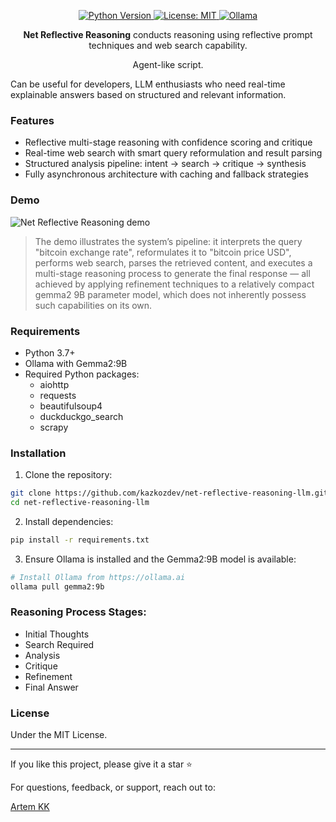 <p align="center">
  <a href="https://www.python.org">
    <img src="https://img.shields.io/badge/python-3.7%2B-blue" alt="Python Version">
  </a>
  <a href="https://opensource.org/licenses/MIT">
    <img src="https://img.shields.io/badge/License-MIT-yellow.svg" alt="License: MIT">
  </a>
  <a href="https://ollama.ai">
    <img src="https://img.shields.io/badge/Ollama-Gemma2%3A9B-green" alt="Ollama">
  </a>
</p>


<p align="center"> <b>Net Reflective Reasoning</b> conducts reasoning using reflective prompt techniques and web search capability.</p>

<p align="center">Agent-like script.</p>

Can be useful for developers, LLM enthusiasts who need real-time explainable answers based on structured and relevant information.

### Features
- Reflective multi-stage reasoning with confidence scoring and critique
- Real-time web search with smart query reformulation and result parsing
- Structured analysis pipeline: intent → search → critique → synthesis
- Fully asynchronous architecture with caching and fallback strategies

### Demo

![Net Reflective Reasoning demo](https://github.com/kazkozdev/net-reflective-reasoning-llm/blob/main/net-reasoning-demo.gif)

> The demo illustrates the system’s pipeline: it interprets the query "bitcoin exchange rate", reformulates it to "bitcoin price USD", performs web search, parses the retrieved content, and executes a multi-stage reasoning process to generate the final response — all achieved by applying refinement techniques to a relatively compact gemma2 9B parameter model, which does not inherently possess such capabilities on its own.

### Requirements

- Python 3.7+
- Ollama with Gemma2:9B
- Required Python packages:
  - aiohttp
  - requests
  - beautifulsoup4
  - duckduckgo_search
  - scrapy

### Installation

1. Clone the repository:
```bash
git clone https://github.com/kazkozdev/net-reflective-reasoning-llm.git
cd net-reflective-reasoning-llm
```

2. Install dependencies:
```bash
pip install -r requirements.txt
```

3. Ensure Ollama is installed and the Gemma2:9B model is available:
```bash
# Install Ollama from https://ollama.ai
ollama pull gemma2:9b
```

### Reasoning Process Stages:
- Initial Thoughts
- Search Required
- Analysis
- Critique
- Refinement
- Final Answer

### License

Under the MIT License.

---
If you like this project, please give it a star ⭐

For questions, feedback, or support, reach out to:

[Artem KK](https://www.linkedin.com/in/kazkozdev/)
